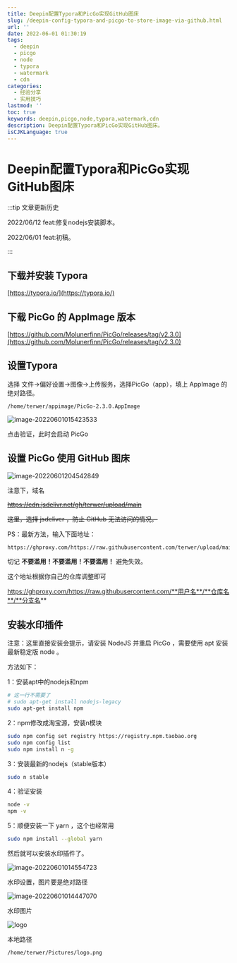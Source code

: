 ```yaml
---
title: Deepin配置Typora和PicGo实现GitHub图床
slug: /deepin-config-typora-and-picgo-to-store-image-via-github.html
url: ''
date: 2022-06-01 01:30:19
tags:
  - deepin
  - picgo
  - node
  - typora
  - watermark
  - cdn
categories:
  - 经验分享
  - 实用技巧
lastmod: ''
toc: true
keywords: deepin,picgo,node,typora,watermark,cdn
description: Deepin配置Typora和PicGo实现GitHub图床。
isCJKLanguage: true
---
```

# Deepin配置Typora和PicGo实现GitHub图床

:::tip 文章更新历史

2022/06/12 feat:修复nodejs安装脚本。

2022/06/01 feat:初稿。

:::

## 下载并安装 Typora

[https://typora.io/](https://typora.io/)

## 下载 PicGo 的 AppImage 版本

[https://github.com/Molunerfinn/PicGo/releases/tag/v2.3.0](https://github.com/Molunerfinn/PicGo/releases/tag/v2.3.0)

## 设置Typora

选择 文件->偏好设置->图像->上传服务，选择PicGo（app），填上 AppImage 的绝对路径。

```
/home/terwer/appimage/PicGo-2.3.0.AppImage
```

![image-20220601015423533](https://img1.terwer.space/20220601015423.png)

点击验证，此时会启动 PicGo

## 设置 PicGo 使用 GitHub 图床

![image-20220601204542849](https://img1.terwer.space/20220601204543.png)

注意下，域名

~~https://cdn.jsdelivr.net/gh/terwer/upload/main~~

~~这里，选择 jsdeliver ，防止 GitHub 无法访问的情况。~~

PS：最新方法，输入下面地址：

```bash
https://ghproxy.com/https://raw.githubusercontent.com/terwer/upload/main
```

切记 **不要滥用！不要滥用！不要滥用！** 避免失效。

这个地址根据你自己的仓库调整即可 

https://ghproxy.com/https://raw.githubusercontent.com/**用户名**/**仓库名**/**分支名**

## 安装水印插件

注意：这里直接安装会提示，请安装 NodeJS 并重启 PicGo ，需要使用 apt 安装最新稳定版 node 。

方法如下：

1：安装apt中的nodejs和npm

```bash
# 这一行不需要了
# sudo apt-get install nodejs-legacy
sudo apt-get install npm 
```

2：npm修改成淘宝源，安装n模块

```bash
sudo npm config set registry https://registry.npm.taobao.org
sudo npm config list
sudo npm install n -g
```

3：安装最新的nodejs（stable版本）

```bash
sudo n stable
```

4：验证安装

```bash
node -v
npm -v
```

5：顺便安装一下 yarn ，这个也经常用

```bash
sudo npm install --global yarn
```

然后就可以安装水印插件了。

![image-20220601014554723](https://img1.terwer.space/20220601014554.png)

水印设置，图片要是绝对路径

![image-20220601014447070](https://img1.terwer.space/20220601014447.png)

水印图片

![logo](https://terwergreen.com/img/logo.png)

本地路径

```
/home/terwer/Pictures/logo.png
```